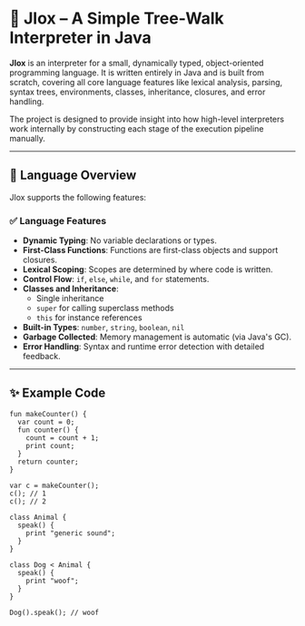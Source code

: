 # 🌿 Jlox – A Simple Tree-Walk Interpreter in Java

**Jlox** is an interpreter for a small, dynamically typed, object-oriented programming language. It is written entirely in Java and is built from scratch, covering all core language features like lexical analysis, parsing, syntax trees, environments, classes, inheritance, closures, and error handling.

The project is designed to provide insight into how high-level interpreters work internally by constructing each stage of the execution pipeline manually.

---

## 🧠 Language Overview

Jlox supports the following features:

### ✅ Language Features

- **Dynamic Typing**: No variable declarations or types.
- **First-Class Functions**: Functions are first-class objects and support closures.
- **Lexical Scoping**: Scopes are determined by where code is written.
- **Control Flow**: `if`, `else`, `while`, and `for` statements.
- **Classes and Inheritance**:
  - Single inheritance
  - `super` for calling superclass methods
  - `this` for instance references
- **Built-in Types**: `number`, `string`, `boolean`, `nil`
- **Garbage Collected**: Memory management is automatic (via Java's GC).
- **Error Handling**: Syntax and runtime error detection with detailed feedback.

---

## ✨ Example Code

```lox
fun makeCounter() {
  var count = 0;
  fun counter() {
    count = count + 1;
    print count;
  }
  return counter;
}

var c = makeCounter();
c(); // 1
c(); // 2

class Animal {
  speak() {
    print "generic sound";
  }
}

class Dog < Animal {
  speak() {
    print "woof";
  }
}

Dog().speak(); // woof
